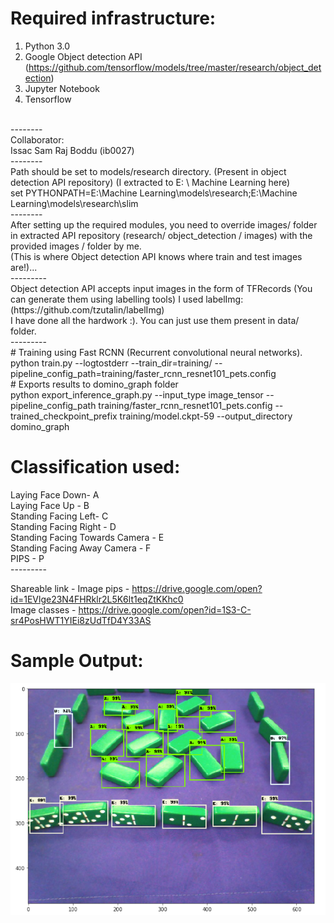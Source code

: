 # Required infrastructure: <br/>
1) Python 3.0<br/>
2) Google Object detection API (https://github.com/tensorflow/models/tree/master/research/object_detection) <br/>
3) Jupyter Notebook <br/>
4) Tensorflow <br/>
<br/>
-------- <br/>
Collaborator: <br/>
Issac Sam Raj Boddu (ib0027) <br/>
-------- <br/> 
Path should be set to models/research directory. (Present in object detection API repository) (I extracted to E: \ Machine Learning here) <br/>
set PYTHONPATH=E:\Machine Learning\models\research;E:\Machine Learning\models\research\slim <br/>
-------- <br/>
After setting up the required modules, you need to override images/ folder in extracted API repository (research/ object_detection / images) with the provided images / folder by me. <br/>
(This is where Object detection API knows where train and test images are!)... <br/>
--------- <br/>
Object detection API accepts input images in the form of TFRecords (You can generate them using labelling tools)
I used labelImg: (https://github.com/tzutalin/labelImg) <br/>
I have done all the hardwork :). You can just use them present in data/ folder. <br/>
--------- <br/>
# Training using Fast RCNN (Recurrent convolutional neural networks). <br/>
python train.py --logtostderr --train_dir=training/ --pipeline_config_path=training/faster_rcnn_resnet101_pets.config <br/>
# Exports results to domino_graph folder <br/>
python export_inference_graph.py --input_type image_tensor --pipeline_config_path training/faster_rcnn_resnet101_pets.config --trained_checkpoint_prefix training/model.ckpt-59 --output_directory domino_graph<br/>

# Classification used: <br/>
Laying Face Down- A <br/>
Laying Face Up - B<br/>
Standing Facing Left- C<br/>
Standing Facing Right - D<br/>
Standing Facing Towards Camera - E<br/>
Standing Facing Away Camera - F<br/>
PIPS - P<br/>
--------- <br/>

Shareable link - Image pips - https://drive.google.com/open?id=1EVlge23N4FHRklr2L5K6lt1eqZtKKhc0 <br/>
Image classes - https://drive.google.com/open?id=1S3-C-sr4PosHWT1YIEi8zUdTfD4Y33AS <br/>

# Sample Output:
![Output](https://github.com/karthikVenkataramana/Domino-Detection/blob/master/output.PNG)
